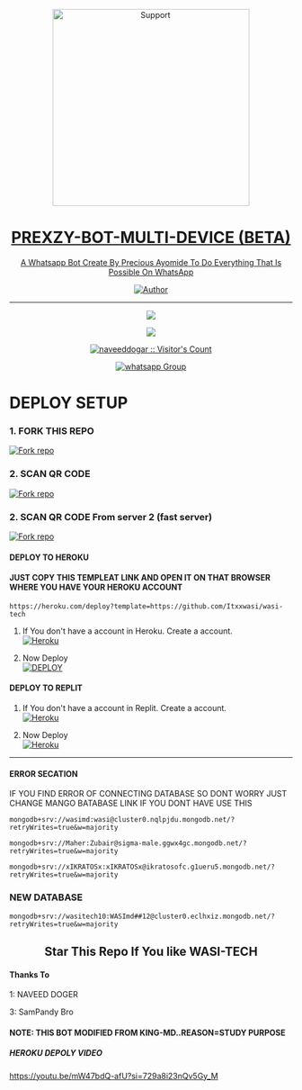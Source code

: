 </p>
<p align="center">
  <a href="https://chat.whatsapp.com/HbJKslCx60EEM36tD61zAb">
    <img alt=Support height="350" src="https://telegra.ph/file/c3367b00001035677cc6b.jpg"> 
    </p>
<h1 align="center">    PREXZY-BOT-MULTI-DEVICE (BETA)
</h1>
<p align="center"> 
  
<p align="center"> A Whatsapp Bot Create By Precious Ayomide To Do Everything That Is Possible On WhatsApp
 
  </a>
</p>
<p align="center">
<a href="https://github.com/prexzybooster"><img title="Author" src="https://img.shields.io/badge/PREXZY-MULTI_DEVICE-green?style=for-the-badge&logo=github"></a>
<p/>



---  

</p>


   <p align="center">
  <a href="https://github.com/prexzybooster/prexzy-bot/fork">
    <img src="https://img.shields.io/github/forks/prexzybooster/prexzy-bot?label=Fork&style=social">
  <p align="center"> 
  <a href="https://github.com/itxxwasi/wasi-tech/stargazers">
    <img src="https://img.shields.io/github/stars/itxxwasi/wasi-tech?style=social">
      
  
 

</p>
<p align="center"><img src="https://profile-counter.glitch.me/{naveeddogar}/count.svg" alt="naveeddogar :: Visitor's Count" /></p>
<p align="center">
 <a href="https://whatsapp.com/channel/0029VaaUfPO8qIzztuf42D04" target="_blank">
    <img alt="whatsapp Group" src="https://img.shields.io/badge/ Whatsapp Support Group -25D366?style=for-the-badge&logo=whatsapp&logoColor=white" />
  </a>
</p>



# DEPLOY SETUP


### 1. FORK THIS REPO
<a href='https://github.com/prexzybooster/prexzy-bot/fork' target="_blank"><img alt='Fork repo' src='https://img.shields.io/badge/Fork This Repo-black?style=for-the-badge&logo=git&logoColor=white'/></a>

### 2. SCAN QR CODE
<a href='https://replit.com/@Itxxwasi/WASI-TECH-1' target="_blank"><img alt='Fork repo' src='https://img.shields.io/badge/Scan Qr code-black?style=for-the-badge&logo=opencv&logoColor=white'/></a>
### 2. SCAN QR CODE From server 2 (fast server)
<a href='https://replit.com/@techmanwasi/WASI-TECH-1' target="_blank"><img alt='Fork repo' src='https://img.shields.io/badge/Scan Qr code(2)-black?style=for-the-badge&logo=opencv&logoColor=white'/></a>



#### DEPLOY TO HEROKU 

#### JUST COPY THIS TEMPLEAT LINK AND OPEN IT ON THAT BROWSER WHERE YOU HAVE YOUR HEROKU ACCOUNT
```
https://heroku.com/deploy?template=https://github.com/Itxxwasi/wasi-tech
```
1. If You don't have a account in Heroku. Create a account.
    <br>
<a href='https://signup.heroku.com/' target="_blank"><img alt='Heroku' src='https://img.shields.io/badge/-Create-black?style=for-the-badge&logo=heroku&logoColor=white'/></a>

2. Now Deploy
    <br>
<a href='https://heroku.com/deploy' target="_blank"><img alt='DEPLOY' src='https://img.shields.io/badge/-DEPLOY-black?style=for-the-badge&logo=heroku&logoColor=white'/></a>


#### DEPLOY TO REPLIT

1. If You don't have a account in Replit. Create a account.
    <br>
<a href='https://replit.com/' target="_blank"><img alt='Heroku' src='https://img.shields.io/badge/-Create-black?style=for-the-badge&logo=replit&logoColor=white'/></a>

2. Now Deploy
    <br>
<a href='https://replit.com/@Prexzybooster/Prexzy-bot?v=1' target="_blank"><img alt='Heroku' src='https://img.shields.io/badge/-Deploy-black?style=for-the-badge&logo=replit&logoColor=white'/></a>

---
#### ERROR SECATION
IF YOU FIND ERROR OF CONNECTING DATABASE SO DONT WORRY JUST CHANGE MANGO BATABASE LINK IF YOU DONT HAVE USE THIS
```
mongodb+srv://wasimd:wasi@cluster0.nqlpjdu.mongodb.net/?retryWrites=true&w=majority
```
```
mongodb+srv://Maher:Zubair@sigma-male.ggwx4gc.mongodb.net/?retryWrites=true&w=majority
```
```
mongodb+srv://xIKRATOSx:xIKRATOSx@ikratosofc.g1ueru5.mongodb.net/?retryWrites=true&w=majority
```
### NEW DATABASE 
```
mongodb+srv://wasitech10:WASImd##12@cluster0.eclhxiz.mongodb.net/?retryWrites=true&w=majority
```


<h2 align="center"> Star This Repo If You like WASI-TECH
  
  
  #### Thanks To 

1: NAVEED DOGER 

3: SamPandy Bro

#### NOTE: THIS BOT MODIFIED FROM KING-MD..REASON=STUDY PURPOSE



##### HEROKU DEPOLY VIDEO
https://youtu.be/mW47bdQ-afU?si=729a8i23nQv5Gy_M
